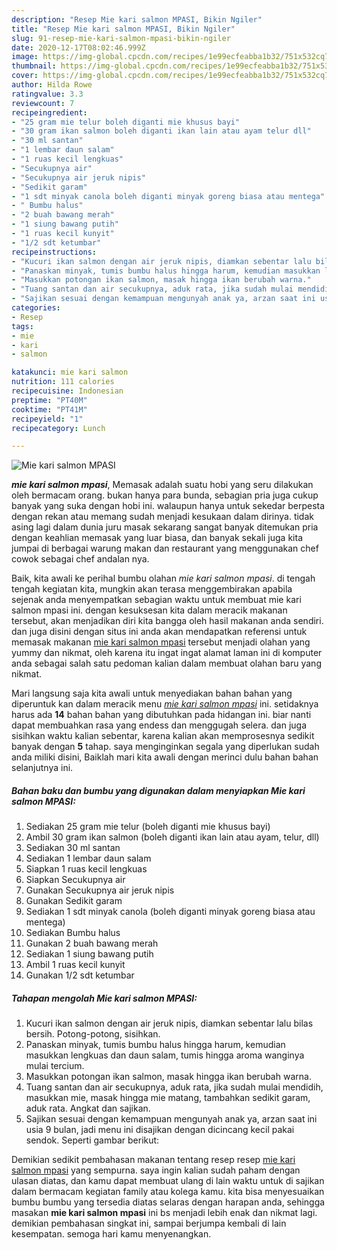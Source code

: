 ```yaml
---
description: "Resep Mie kari salmon MPASI, Bikin Ngiler"
title: "Resep Mie kari salmon MPASI, Bikin Ngiler"
slug: 91-resep-mie-kari-salmon-mpasi-bikin-ngiler
date: 2020-12-17T08:02:46.999Z
image: https://img-global.cpcdn.com/recipes/1e99ecfeabba1b32/751x532cq70/mie-kari-salmon-mpasi-foto-resep-utama.jpg
thumbnail: https://img-global.cpcdn.com/recipes/1e99ecfeabba1b32/751x532cq70/mie-kari-salmon-mpasi-foto-resep-utama.jpg
cover: https://img-global.cpcdn.com/recipes/1e99ecfeabba1b32/751x532cq70/mie-kari-salmon-mpasi-foto-resep-utama.jpg
author: Hilda Rowe
ratingvalue: 3.3
reviewcount: 7
recipeingredient:
- "25 gram mie telur boleh diganti mie khusus bayi"
- "30 gram ikan salmon boleh diganti ikan lain atau ayam telur dll"
- "30 ml santan"
- "1 lembar daun salam"
- "1 ruas kecil lengkuas"
- "Secukupnya air"
- "Secukupnya air jeruk nipis"
- "Sedikit garam"
- "1 sdt minyak canola boleh diganti minyak goreng biasa atau mentega"
- " Bumbu halus"
- "2 buah bawang merah"
- "1 siung bawang putih"
- "1 ruas kecil kunyit"
- "1/2 sdt ketumbar"
recipeinstructions:
- "Kucuri ikan salmon dengan air jeruk nipis, diamkan sebentar lalu bilas bersih. Potong-potong, sisihkan."
- "Panaskan minyak, tumis bumbu halus hingga harum, kemudian masukkan lengkuas dan daun salam, tumis hingga aroma wanginya mulai tercium."
- "Masukkan potongan ikan salmon, masak hingga ikan berubah warna."
- "Tuang santan dan air secukupnya, aduk rata, jika sudah mulai mendidih, masukkan mie, masak hingga mie matang, tambahkan sedikit garam, aduk rata. Angkat dan sajikan."
- "Sajikan sesuai dengan kemampuan mengunyah anak ya, arzan saat ini usia 9 bulan, jadi menu ini disajikan dengan dicincang kecil pakai sendok. Seperti gambar berikut:"
categories:
- Resep
tags:
- mie
- kari
- salmon

katakunci: mie kari salmon 
nutrition: 111 calories
recipecuisine: Indonesian
preptime: "PT40M"
cooktime: "PT41M"
recipeyield: "1"
recipecategory: Lunch

---
```



![Mie kari salmon MPASI](https://img-global.cpcdn.com/recipes/1e99ecfeabba1b32/751x532cq70/mie-kari-salmon-mpasi-foto-resep-utama.jpg)

<b><i>mie kari salmon mpasi</i></b>, Memasak adalah suatu hobi yang seru dilakukan oleh bermacam orang. bukan hanya para bunda, sebagian pria juga cukup banyak yang suka dengan hobi ini. walaupun hanya untuk sekedar berpesta dengan rekan atau memang sudah menjadi kesukaan dalam dirinya. tidak asing lagi dalam dunia juru masak sekarang sangat banyak ditemukan pria dengan keahlian memasak yang luar biasa, dan banyak sekali juga kita jumpai di berbagai warung makan dan restaurant yang menggunakan chef cowok sebagai chef andalan nya.

Baik, kita awali ke perihal bumbu olahan <i>mie kari salmon mpasi</i>. di tengah tengah kegiatan kita, mungkin akan terasa menggembirakan apabila sejenak anda menyempatkan sebagian waktu untuk membuat mie kari salmon mpasi ini. dengan kesuksesan kita dalam meracik makanan tersebut, akan menjadikan diri kita bangga oleh hasil makanan anda sendiri. dan juga disini dengan situs ini anda akan mendapatkan referensi untuk memasak makanan <u>mie kari salmon mpasi</u> tersebut menjadi olahan yang yummy dan nikmat, oleh karena itu ingat ingat alamat laman ini di komputer anda sebagai salah satu pedoman kalian dalam membuat olahan baru yang nikmat.




Mari langsung saja kita awali untuk menyediakan bahan bahan yang diperuntuk kan dalam meracik menu <u><i>mie kari salmon mpasi</i></u> ini. setidaknya harus ada <b>14</b> bahan bahan yang dibutuhkan pada hidangan ini. biar nanti dapat membuahkan rasa yang endess dan menggugah selera. dan juga sisihkan waktu kalian sebentar, karena kalian akan memprosesnya sedikit banyak dengan <b>5</b> tahap. saya menginginkan segala yang diperlukan sudah anda miliki disini, Baiklah mari kita awali dengan merinci dulu bahan bahan selanjutnya ini.

<!--inarticleads1-->

##### Bahan baku dan bumbu yang digunakan dalam menyiapkan Mie kari salmon MPASI:

1. Sediakan 25 gram mie telur (boleh diganti mie khusus bayi)
1. Ambil 30 gram ikan salmon (boleh diganti ikan lain atau ayam, telur, dll)
1. Sediakan 30 ml santan
1. Sediakan 1 lembar daun salam
1. Siapkan 1 ruas kecil lengkuas
1. Siapkan Secukupnya air
1. Gunakan Secukupnya air jeruk nipis
1. Gunakan Sedikit garam
1. Sediakan 1 sdt minyak canola (boleh diganti minyak goreng biasa atau mentega)
1. Sediakan  Bumbu halus
1. Gunakan 2 buah bawang merah
1. Sediakan 1 siung bawang putih
1. Ambil 1 ruas kecil kunyit
1. Gunakan 1/2 sdt ketumbar




<!--inarticleads2-->

##### Tahapan mengolah Mie kari salmon MPASI:

1. Kucuri ikan salmon dengan air jeruk nipis, diamkan sebentar lalu bilas bersih. Potong-potong, sisihkan.
1. Panaskan minyak, tumis bumbu halus hingga harum, kemudian masukkan lengkuas dan daun salam, tumis hingga aroma wanginya mulai tercium.
1. Masukkan potongan ikan salmon, masak hingga ikan berubah warna.
1. Tuang santan dan air secukupnya, aduk rata, jika sudah mulai mendidih, masukkan mie, masak hingga mie matang, tambahkan sedikit garam, aduk rata. Angkat dan sajikan.
1. Sajikan sesuai dengan kemampuan mengunyah anak ya, arzan saat ini usia 9 bulan, jadi menu ini disajikan dengan dicincang kecil pakai sendok. Seperti gambar berikut:




Demikian sedikit pembahasan makanan tentang resep resep <u>mie kari salmon mpasi</u> yang sempurna. saya ingin kalian sudah paham dengan ulasan diatas, dan kamu dapat membuat ulang di lain waktu untuk di sajikan dalam bermacam kegiatan family atau kolega kamu. kita bisa menyesuaikan bumbu bumbu yang tersedia diatas selaras dengan harapan anda, sehingga masakan <b>mie kari salmon mpasi</b> ini bs menjadi lebih enak dan nikmat lagi. demikian pembahasan singkat ini, sampai berjumpa kembali di lain kesempatan. semoga hari kamu menyenangkan.
